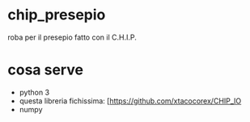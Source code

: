 # chip_presepio

roba per il presepio fatto con il C.H.I.P.

# cosa serve

- python 3
- questa libreria fichissima: [https://github.com/xtacocorex/CHIP_IO 
- numpy
